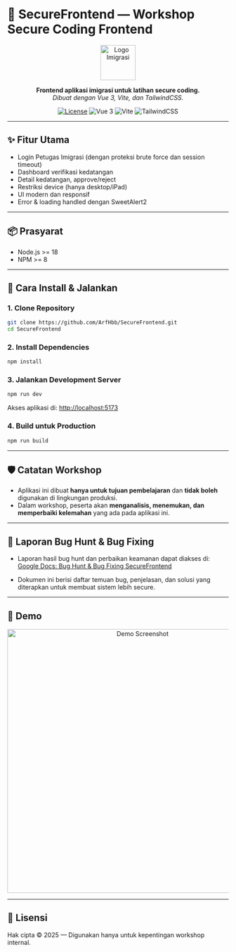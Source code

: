 
# 🚀 SecureFrontend — Workshop Secure Coding Frontend

<p align="center">
  <img src="https://cdn-icons-png.flaticon.com/512/2920/2920244.png" alt="Logo Imigrasi" width="80" />
</p>

<p align="center">
  <b>Frontend aplikasi imigrasi untuk latihan secure coding.</b><br>
  <i>Dibuat dengan Vue 3, Vite, dan TailwindCSS.</i>
</p>

<p align="center">
  <a href="https://github.com/ArfHbb/SecureFrontend"><img src="https://img.shields.io/github/license/ArfHbb/SecureFrontend?style=flat-square" alt="License"></a>
  <img src="https://img.shields.io/badge/vue-3.x-brightgreen?style=flat-square" alt="Vue 3">
  <img src="https://img.shields.io/badge/vite-4.x-blue?style=flat-square" alt="Vite">
  <img src="https://img.shields.io/badge/tailwindcss-3.x-blueviolet?style=flat-square" alt="TailwindCSS">
</p>

---

## ✨ Fitur Utama

- Login Petugas Imigrasi (dengan proteksi brute force dan session timeout)
- Dashboard verifikasi kedatangan
- Detail kedatangan, approve/reject
- Restriksi device (hanya desktop/iPad)
- UI modern dan responsif
- Error & loading handled dengan SweetAlert2

---

## 📦 Prasyarat

- Node.js >= 18
- NPM >= 8

---

## 🚀 Cara Install & Jalankan

### 1. Clone Repository

```bash
git clone https://github.com/ArfHbb/SecureFrontend.git
cd SecureFrontend
```

### 2. Install Dependencies

```bash
npm install
```

### 3. Jalankan Development Server

```bash
npm run dev
```

Akses aplikasi di: [http://localhost:5173](http://localhost:5173)

### 4. Build untuk Production

```bash
npm run build
```

---


## 🛡️ Catatan Workshop

- Aplikasi ini dibuat **hanya untuk tujuan pembelajaran** dan **tidak boleh** digunakan di lingkungan produksi.
- Dalam workshop, peserta akan **menganalisis, menemukan, dan memperbaiki kelemahan** yang ada pada aplikasi ini.

---

## 📝 Laporan Bug Hunt & Bug Fixing

- Laporan hasil bug hunt dan perbaikan keamanan dapat diakses di:
  [Google Docs: Bug Hunt & Bug Fixing SecureFrontend](https://docs.google.com/document/d/1smOD9WJgGQdrftgD0Y5G0JdcssXdGRhA/edit)

- Dokumen ini berisi daftar temuan bug, penjelasan, dan solusi yang diterapkan untuk membuat sistem lebih secure.

---

## 📸 Demo

<p align="center">
  <img src="https://i.imgur.com/2QwQwQw.png" alt="Demo Screenshot" width="600" />
</p>

---

## 📄 Lisensi

Hak cipta © 2025 — Digunakan hanya untuk kepentingan workshop internal.
